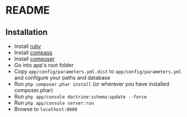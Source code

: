 # README #

## Installation ##

* Install [ruby](https://www.ruby-lang.org/en/installation/)
* Install [compass](http://compass-style.org/install/)
* Install [composer](http://getcomposer.org)
* Go into app's root folder
* Copy `app/config/parameters.yml.dist` to `app/config/parameters.yml` and configure your paths and database
* Run `php composer.phar install` (or wherever you have installed composer.phar)
* Run `php app/console doctrine:schema:update --force`
* Run `php app/console server:run`
* Browse to `localhost:8000`
